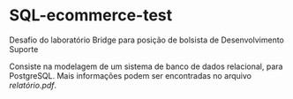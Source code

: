# SQL-ecommerce-test
Desafio do laboratório Bridge para posição de bolsista de Desenvolvimento Suporte

Consiste na modelagem de um sistema de banco de dados relacional, para PostgreSQL. Mais informações podem ser encontradas no arquivo _relatório.pdf_.
